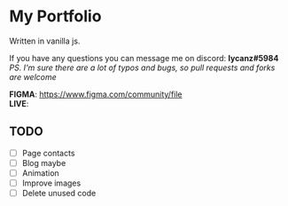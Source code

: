 # My Portfolio #
Written in vanilla js.

If you have any questions you can message me on discord: **lycanz#5984**  
*PS. I'm sure there are a lot of typos and bugs, so pull requests and forks are welcome*  

**FIGMA**: https://www.figma.com/community/file  
**LIVE**: 

## TODO ##
- [ ] Page contacts
- [ ] Blog maybe
- [ ] Animation
- [ ] Improve images
- [ ] Delete unused code
